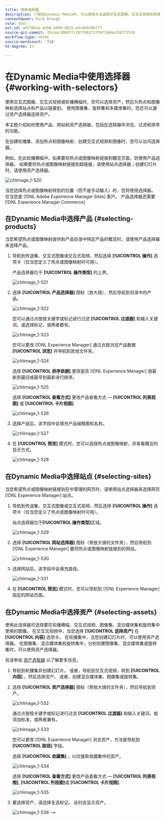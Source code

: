 ```yaml
---
title: 使用选择器
description: 了解在Dynamic Media中，可以使用方法选择交互式图像、交互式视频和轮播横幅的资产。
contentOwner: Rick Brough
role: User
exl-id: a6f366ab-41b8-4909-b815-e6c4b938bf77
source-git-commit: 35caac30887f17077d82f3370f1948e33d7f1530
workflow-type: tm+mt
source-wordcount: '728'
ht-degree: 1%

---
```


# 在Dynamic Media中使用选择器 {#working-with-selectors}

使用交互式图像、交互式视频或轮播横幅时，您可以选择资产，然后为热点和图像映射选择站点和产品以链接到。 使用图像集、旋转集和多媒体集时，您还可以通过资产选择器选择资产。

本主题介绍如何使用产品、网站和资产选择器，包括在选择器中浏览、过滤和排序的功能。

在创建轮播集、添加热点和图像映射、创建交互式视频和图像时，您可以访问选择器。

例如，在此轮播横幅中，如果要将热点或图像映射链接到概览页面，则使用产品选择器。 如果要将热点或图像映射链接到超链接，请使用站点选择器；创建幻灯片时，请使用资产选择器。

![chlimage_1-520](assets/chlimage_1-520.png)

当您选择热点或图像映射转到的位置（而不是手动输入）时，您将使用选择器。 仅当您是 [!DNL Adobe Experience Manager Sites] 客户。 产品选择器还需要 [!DNL Experience Manager Commerce].

## 在Dynamic Media中选择产品 {#selecting-products}

当您希望热点或图像映射提供到产品目录中特定产品的概览时，请使用产品选择器来选择产品。

1. 导航到传送集、交互式图像或交互式视频，然后选择 **[!UICONTROL 操作]** 选项卡（仅当您定义了热点或图像映射时可用）。

   产品选择器位于 **[!UICONTROL 操作类型]** 的上界。

   ![chlimage_1-521](assets/chlimage_1-521.png)

1. 选择 **[!UICONTROL 产品选择器]** 图标（放大镜），然后导航到目录中的产品。

   ![chlimage_1-522](assets/chlimage_1-522.png)

   您可以通过点按按关键字或标记进行过滤 **[!UICONTROL 过滤器]** 和输入关键词，或选择标记，或两者都有。

   ![chlimage_1-523](assets/chlimage_1-523.png)

   您可以更改 [!DNL Experience Manager] 通过点按浏览产品数据 **[!UICONTROL 浏览]** 并导航到其他文件夹。

   ![chlimage_1-524](assets/chlimage_1-524.png)

   选择 **[!UICONTROL 排序依据]** 更改是否 [!DNL Experience Manager] 按最新到最旧或最早到最新进行排序。

   ![chlimage_1-525](assets/chlimage_1-525.png)

   选择 **[!UICONTROL 查看方式]** 更改产品查看方式 —  **[!UICONTROL 列表视图]** 或 **[!UICONTROL 卡片视图]**.

   ![chlimage_1-526](assets/chlimage_1-526.png)

1. 选择产品后，该字段中会填充产品缩略图和名称。

   ![chlimage_1-527](assets/chlimage_1-527.png)

1. 在 **[!UICONTROL 预览]** 模式时，您可以选择热点或图像映射，并查看概览的显示方式。

   ![chlimage_1-528](assets/chlimage_1-528.png)

## 在Dynamic Media中选择站点 {#selecting-sites}

当您希望热点或图像映射链接到在中管理的网页时，请使用站点选择器来选择网页 [!DNL Experience Manager] 站点。

1. 导航到传送集、交互式图像或交互式视频，然后选择 **[!UICONTROL 操作]** 选项卡（仅当您定义了热点或图像映射时可用）。

   站点选择器位于&#x200B;**[!UICONTROL 操作类型]**&#x200B;区域。

   ![chlimage_1-529](assets/chlimage_1-529.png)

1. 选择 **[!UICONTROL 网站选择器]** 图标（带放大镜的文件夹），然后导航到 [!DNL Experience Manager] 要将热点或图像映射链接到的网站。

   ![chlimage_1-530](assets/chlimage_1-530.png)

1. 选择网站后，该字段中会填充路径。

   ![chlimage_1-531](assets/chlimage_1-531.png)

1. 在 **[!UICONTROL 预览]** 模式时，您可以导航到 [!DNL Experience Manager] 指定的网站页面。

## 在Dynamic Media中选择资产 {#selecting-assets}

使用此选择器可选择要在轮播横幅、交互式视频、图像集、混合媒体集和旋转集中使用的图像。 在交互式视频中，当您选择 **[!UICONTROL 选择资产]** 在 **[!UICONTROL 内容]** 选项卡。 在轮播集中，当您创建幻灯片时，可以使用资产选择器。 在图像集、混合媒体集和旋转集中，分别创建图像集、混合媒体集或旋转集时，可以使用资产选择器。

另请参阅 [资产选取器](/help/assets/search-assets.md#asset-selector) 以了解更多信息。

1. 导航到轮播集并创建幻灯片。 或者，导航到交互式视频，转到 **[!UICONTROL 内容]** ，然后选择资产。 或者，创建混合媒体集、图像集或旋转集。
1. 选择 **[!UICONTROL 资产选择器]** 图标（带放大镜的文件夹），然后导航到资产。

   ![chlimage_1-532](assets/chlimage_1-532.png)

   通过点按按关键字或标记进行过滤 **[!UICONTROL 过滤器]** 和输入关键词，或添加标准，或两者兼有。

   ![chlimage_1-533](assets/chlimage_1-533.png)

   您可以更改 [!DNL Experience Manager] 浏览资产，方法是导航到 **[!UICONTROL 路径]** 字段。

   选择 **[!UICONTROL 收藏集]** ，以仅搜索收藏集中的资产。

   ![chlimage_1-534](assets/chlimage_1-534.png)

   选择 **[!UICONTROL 查看方式]** 更改产品查看方式 —  **[!UICONTROL 列表视图]**, **[!UICONTROL 列视图]**&#x200B;或 **[!UICONTROL 卡片视图]**.

   ![chlimage_1-535](assets/chlimage_1-535.png)

1. 要选择资产，请选择复选标记。 此时会显示资产。

   ![chlimage_1-536](assets/chlimage_1-536.png)
—>
